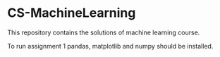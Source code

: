 # CS-MachineLearning

This repository contains the solutions of machine learning course.

To run assignment 1 pandas, matplotlib and numpy should be installed.
